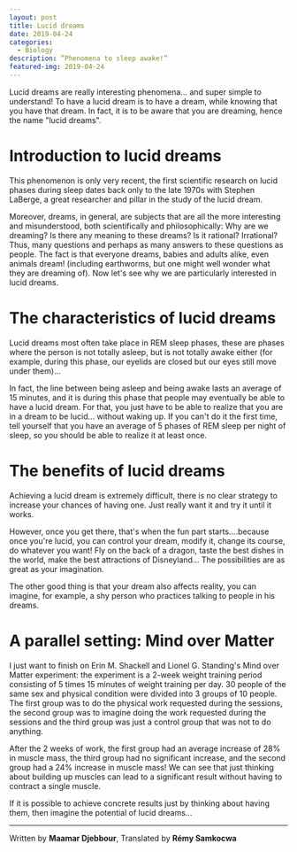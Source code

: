 ```yaml
---
layout: post
title: Lucid dreams
date: 2019-04-24
categories:
  - Biology
description: ”Phenomena to sleep awake!”
featured-img: 2019-04-24
---
```


Lucid dreams are really interesting phenomena... and super simple to understand! To have a lucid dream is to have a dream, while knowing that you have that dream. In fact, it is to be aware that you are dreaming, hence the name "lucid dreams".

# Introduction to lucid dreams

This phenomenon is only very recent, the first scientific research on lucid phases during sleep dates back only to the late 1970s with Stephen LaBerge, a great researcher and pillar in the study of the lucid dream. 

Moreover, dreams, in general, are subjects that are all the more interesting and misunderstood, both scientifically and philosophically: 
Why are we dreaming? Is there any meaning to these dreams? Is it rational? Irrational? Thus, many questions and perhaps as many answers to these questions as people. The fact is that everyone dreams, babies and adults alike, even animals dream! (including earthworms, but one might well wonder what they are dreaming of). Now let's see why we are particularly interested in lucid dreams.

# The characteristics of lucid dreams

Lucid dreams most often take place in REM sleep phases, these are phases where the person is not totally asleep, but is not totally awake either (for example, during this phase, our eyelids are closed but our eyes still move under them)... 

In fact, the line between being asleep and being awake lasts an average of 15 minutes, and it is during this phase that people may eventually be able to have a lucid dream. For that, you just have to be able to realize that you are in a dream to be lucid... without waking up. If you can't do it the first time, tell yourself that you have an average of 5 phases of REM sleep per night of sleep, so you should be able to realize it at least once.

# The benefits of lucid dreams

Achieving a lucid dream is extremely difficult, there is no clear strategy to increase your chances of having one. Just really want it and try it until it works.

However, once you get there, that's when the fun part starts....because once you're lucid, you can control your dream, modify it, change its course, do whatever you want! Fly on the back of a dragon, taste the best dishes in the world, make the best attractions of Disneyland... The possibilities are as great as your imagination.

The other good thing is that your dream also affects reality, you can imagine, for example, a shy person who practices talking to people in his dreams.

# A parallel setting: Mind over Matter

I just want to finish on Erin M. Shackell and Lionel G. Standing's Mind over Matter experiment: the experiment is a 2-week weight training period consisting of 5 times 15 minutes of weight training per day. 30 people of the same sex and physical condition were divided into 3 groups of 10 people. The first group was to do the physical work requested during the sessions, the second group was to imagine doing the work requested during the sessions and the third group was just a control group that was not to do anything.

After the 2 weeks of work, the first group had an average increase of 28% in muscle mass, the third group had no significant increase, and the second group had a 24% increase in muscle mass! We can see that just thinking about building up muscles can lead to a significant result without having to contract a single muscle.

If it is possible to achieve concrete results just by thinking about having them, then imagine the potential of lucid dreams... 

---
Written by **Maamar Djebbour**, Translated by **Rémy Samkocwa**
